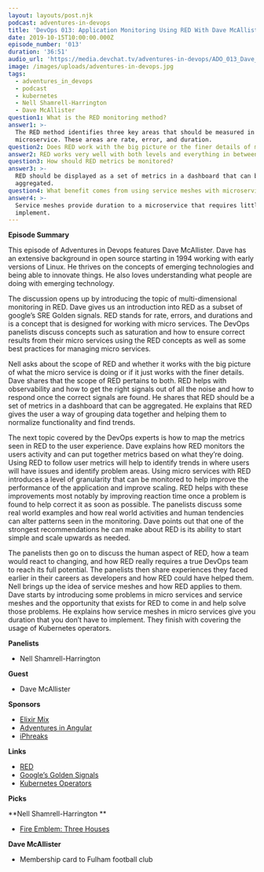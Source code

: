 ```yaml
---
layout: layouts/post.njk
podcast: adventures-in-devops
title: 'DevOps 013: Application Monitoring Using RED With Dave McAllister'
date: 2019-10-15T10:00:00.000Z
episode_number: '013'
duration: '36:51'
audio_url: 'https://media.devchat.tv/adventures-in-devops/ADO_013_Dave_McAllister.mp3'
image: /images/uploads/adventures-in-devops.jpg
tags:
  - adventures_in_devops
  - podcast
  - kubernetes
  - Nell Shamrell-Harrington
  - Dave McAllister
question1: What is the RED monitoring method?
answer1: >-
  The RED method identifies three key areas that should be measured in every
  microservice. These areas are rate, error, and duration.
question2: Does RED work with the big picture or the finer details of microservices?
answer2: RED works very well with both levels and everything in between.
question3: How should RED metrics be monitored?
answer3: >-
  RED should be displayed as a set of metrics in a dashboard that can be
  aggregated. 
question4: What benefit comes from using service meshes with microservices?
answer4: >-
  Service meshes provide duration to a microservice that requires little work to
  implement.
---
```

**Episode Summary**

This episode of Adventures in Devops features Dave McAllister. Dave has an extensive background in open source starting in 1994 working with early versions of Linux. He thrives on the concepts of emerging technologies and being able to innovate things. He also loves understanding what people are doing with emerging technology. 

The discussion opens up by introducing the topic of multi-dimensional monitoring in RED. Dave gives us an introduction into RED as a subset of google’s SRE Golden signals. RED stands for rate, errors, and durations and is a concept that is designed for working with micro services. The DevOps panelists discuss concepts such as saturation and how to ensure correct results from their micro services using the RED concepts as well as some best practices for managing micro services.  

Nell asks about the scope of RED and whether it works with the big picture of what the micro service is doing or if it just works with the finer details. Dave shares that the scope of RED pertains to both. RED helps with observability and how to get the right signals out of all the noise and how to respond once the correct signals are found. He shares that RED should be a set of metrics in a dashboard that can be aggregated. He explains that RED gives the user a way of grouping data together and helping them to normalize functionality and find trends. 

The next topic covered by the DevOps experts is how to map the metrics seen in RED to the user experience. Dave explains how RED monitors the users activity and can put together metrics based on what they’re doing. Using RED to follow user metrics will help to identify trends in where users will have issues and identify problem areas. Using micro services with RED introduces a level of granularity that can be monitored to help improve the performance of the application and improve scaling. RED helps with these improvements most notably by improving reaction time once a problem is found to help correct it as soon as possible. The panelists discuss some real world examples and how real world activities and human tendencies can alter patterns seen in the monitoring. Dave points out that one of the strongest recommendations he can make about RED is its ability to start simple and scale upwards as needed. 

The panelists then go on to discuss the human aspect of RED, how a team would react to changing, and how RED really requires a true DevOps team to reach its full potential. The panelists then share experiences they faced earlier in their careers as developers and how RED could have helped them. Nell brings up the idea of service meshes and how RED applies to them. Dave starts by introducing some problems in micro services and service meshes and the opportunity that exists for RED to come in and help solve those problems. He explains how service meshes in micro services give you duration that you don’t have to implement. They finish with covering the usage of Kubernetes operators.

**Panelists**



*   Nell Shamrell-Harrington

**Guest**



*   Dave McAllister 

**Sponsors**



*   [Elixir Mix](https://devchat.tv/elixir-mix/)
*   [Adventures in Angular](https://devchat.tv/adv-in-angular/)
*   [iPhreaks](https://devchat.tv/iphreaks/)

**Links**



*   [RED](https://www.weave.works/blog/the-red-method-key-metrics-for-microservices-architecture/)
*   [Google’s Golden Signals ](https://landing.google.com/sre/sre-book/chapters/monitoring-distributed-systems/#xref_monitoring_golden-signals)
*   [Kubernetes Operators](https://kubernetes.io/docs/concepts/extend-kubernetes/operator/)

**Picks**

**Nell Shamrell-Harrington	**	



*   [Fire Emblem: Three Houses](https://www.nintendo.com/games/detail/fire-emblem-three-houses-switch)

**Dave McAllister**



*   Membership card to Fulham football club
